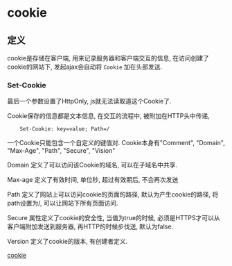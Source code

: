 # cookie

## 定义

cookie是存储在客户端, 用来记录服务器和客户端交互的信息, 在访问创建了cookie的网站下, 发起ajax会自动将 `Cookie` 加在头部发送.

### Set-Cookie

最后一个参数设置了HttpOnly, js就无法读取道这个Cookie了.

Cookie保存的信息都是文本信息, 在交互的流程中, 被附加在HTTP头中传递, 

``` network
    Set-Cookie: key=value; Path=/
```

一个Cookie只能包含一个自定义的键值对. Cookie本身有"Comment", "Domain", "Max-Age", "Path", "Secure", "Vision"

Domain 定义了可以访问该Cookie的域名, 可以在子域名中共享.

Max-age 定义了有效时间, 单位秒, 超过有效期后, 不会再次发送

Path 定义了网站上可以访问cookie的页面的路径, 默认为产生cookie的路径, 将path设置为/, 可以让网站下所有页面访问.

Secure 属性定义了cookie的安全性, 当值为true的时候, 必须是HTTPS才可以从客户端附加发送到服务器, 再HTTP的时候步伐送, 默认为false.

Version 定义了cookie的版本, 有创建者定义.

[cookie](https://github.com/sumnow/YouMayNeed/blob/master/cookie.js)

